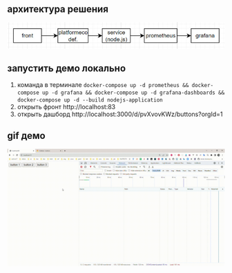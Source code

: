 ## архитектура решения
![Alt Text](./docs/arh.jpg)
## запустить демо локально
1. команда в терминале `docker-compose up -d prometheus && docker-compose up -d grafana && docker-compose up -d grafana-dashboards && docker-compose up -d --build nodejs-application`
2. открыть фронт http://localhost:83
3. открыть дашборд http://localhost:3000/d/pvXvovKWz/buttons?orgId=1

## gif демо
![Alt Text](./docs/demo1.gif)